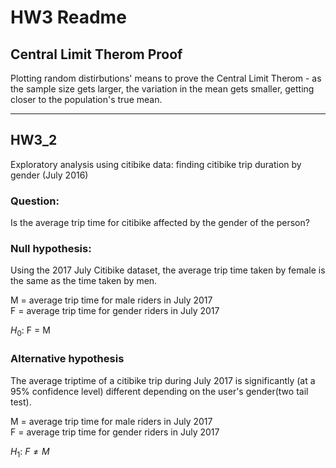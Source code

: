
# HW3 Readme

## Central Limit Therom Proof
Plotting random distirbutions' means to prove the Central Limit Therom - as the sample size gets larger, the variation in the mean gets smaller, getting closer to the population's true mean.

___

## HW3_2
Exploratory analysis using citibike data: finding citibike trip duration by gender (July 2016)

### Question: 
Is the average trip time for citibike affected by the gender of the person?

### Null hypothesis:

Using the 2017 July Citibike dataset, the average trip time taken by female is the same as the time taken by men.

M = average trip time for male riders in July 2017 <br />
F = average trip time for gender riders in July 2017

$H_0$: F = M

### Alternative hypothesis
The average triptime of a citibike trip during July 2017 is significantly (at a 95% confidence level) different depending on the user's gender(two tail test).

M = average trip time for male riders in July 2017 <br />
F = average trip time for gender riders in July 2017

$H_1$: $F \neq M$


